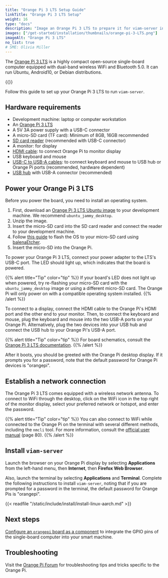 ```yaml
---
title: "Orange Pi 3 LTS Setup Guide"
linkTitle: "Orange Pi 3 LTS Setup"
weight: 16
type: "docs"
description: "Image an Orange Pi 3 LTS to prepare it for viam-server installation."
images: ["/get-started/installation/thumbnails/orange-pi-3-LTS.png"]
imageAlt: "Orange Pi 3 LTS"
no_list: true
# SME: Olivia Miller
---
```


The [Orange Pi 3 LTS](http://www.orangepi.org/html/hardWare/computerAndMicrocontrollers/details/Orange-Pi-Zero-2.html) is a highly compact open-source single-board computer equipped with dual-band wireless WiFi and Bluetooth 5.0.
It can run Ubuntu, Android10, or Debian distributions.

{{<imgproc src="get-started/installation/thumbnails/orange-pi-3-LTS.png" alt="The Orange Pi 3 LTS single-board computer." resize="350x" declaredimensions=true >}}

Follow this guide to set up your Orange Pi 3 LTS to run `viam-server`.

## Hardware requirements

- Development machine: laptop or computer workstation
- An [Orange Pi 3 LTS](http://www.orangepi.org/html/hardWare/computerAndMicrocontrollers/details/orange-pi-3-LTS.html)
- A 5V 3A power supply with a USB-C connector
- A micro-SD card (TF card): Minimum of 8GB, 16GB recommended
- [SD card reader](https://www.amazon.com/Reader-Beikell-Connector-Memory-Adapter/dp/B0BGNZGDTC/) (recommended with USB-C connector)
- A monitor: for display
- [HDMI cable](https://www.amazon.com/Highwings-Braided-Cord-Supports-ARC-Compatible-Ethernet/dp/B07TDH11BJ/): to connect Orange Pi to monitor display
- USB keyboard and mouse
- [USB-C to USB-A cables](https://www.amazon.com/Anker-2-Pack-Premium-Samsung-Galaxy/dp/B07DD5YHMH/): to connect keyboard and mouse to USB hub or Orange Pi ports (recommended, hardware dependent)
- [USB hub](https://www.amazon.com/BYEASY-Extended-Portable-Splitter-MacBook/dp/B07TVH9NHP/) with USB-A connector (recommended)

## Power your Orange Pi 3 LTS

Before you power the board, you need to install an operating system.

1. First, download an [Orange Pi 3 LTS Ubuntu image](https://drive.google.com/drive/folders/1KzyzyByev-fpZat7yvgYz1omOqFFqt1k) to your development machine.
   We recommend `ubuntu_jammy_desktop`.
1. Unzip the image.
1. Insert the micro-SD card into the SD card reader and connect the reader to your development machine.
1. Follow [this guide](https://sbc-community.org/docs/general_guides/prepare_sd_card/) to flash the OS to your micro-SD card using [balenaEtcher](https://etcher.balena.io/).
1. Insert the micro-SD into the Orange Pi.

To power your Orange Pi 3 LTS, connect your power adapter to the LTS's USB-C port.
The LED should light up, which indicates that the board is powered.

{{% alert title="Tip" color="tip" %}}
If your board's LED does not light up when powered, try re-flashing your micro-SD card with the `ubuntu_jammy_desktop` image or using a different micro-SD card.
The Orange Pi will only power on with a compatible operating system installed.
{{% /alert %}}

To connect to a display, connect the HDMI cable to the Orange Pi's HDMI port and the other end to your monitor.
Then, to connect the keyboard and mouse, plug the keyboard and mouse into the two USB-A ports on your Orange Pi.
Alternatively, plug the two devices into your USB hub and connect the USB hub to your Orange Pi's USB-A port.

{{% alert title="Tip" color="tip" %}}
For board schematics, consult the [Orange Pi 3 LTS documentation](http://www.orangepi.org/html/hardWare/computerAndMicrocontrollers/details/orange-pi-3-LTS.html).
{{% /alert %}}

After it boots, you should be greeted with the Orange Pi desktop display.
If it prompts you for a password, note that the default password for Orange Pi devices is "orangepi".

## Establish a network connection

The Orange Pi 3 LTS comes equipped with a wireless network antenna.
To connect to WiFi through the desktop, click on the WiFi icon in the top right of the monitor display, select your preferred network or hotspot, and enter the password.

{{% alert title="Tip" color="tip" %}}
You can also connect to WiFi while connected to the Orange Pi on the terminal with several different methods, including the `nmcli` tool.
For more information, consult the [official user manual](https://drive.google.com/file/d/1jka7avWnzNeTIQFkk78LoJdygWaGH2iu/view) (page 80).
{{% /alert %}}

## Install `viam-server`

Launch the browser on your Orange Pi display by selecting **Applications** from the left-hand menu, then **Internet**, then **Firefox Web Browser**.

Also, launch the terminal by selecting **Applications** and **Terminal**.
Complete the following instructions to install `viam-server`, noting that if you are prompted for a password in the terminal, the default password for Orange Pis is "orangepi".

{{< readfile "/static/include/install/install-linux-aarch.md" >}}

## Next steps

[Configure an `orangepi` board as a component](/components/board/orangepi/) to integrate the GPIO pins of the single-board computer into your smart machine.

## Troubleshooting

Visit the [Orange Pi Forum](http://www.orangepi.org/orangepibbsen/) for troubleshooting tips and tricks specific to the Orange Pi.
